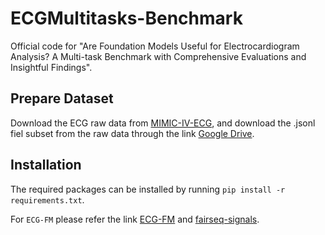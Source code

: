 # ECGMultitasks-Benchmark
Official code for "Are Foundation Models Useful for Electrocardiogram Analysis? A Multi-task Benchmark with Comprehensive Evaluations and Insightful Findings".

## Prepare Dataset
Download the ECG raw data from [MIMIC-IV-ECG](https://physionet.org/content/mimic-iv-ecg/1.0/), and download the .jsonl fiel subset from the raw data through the link [Google Drive](https://drive.google.com/drive/folders/1IkHkwa0HUbxmieBHMPd-VRdYQJbKLm3P?usp=share_link).

## Installation
The required packages can be installed by running `pip install -r requirements.txt`.

For `ECG-FM` please refer the link [ECG-FM](https://github.com/bowang-lab/ECG-FM) and [fairseq-signals](https://github.com/Jwoo5/fairseq-signals).
